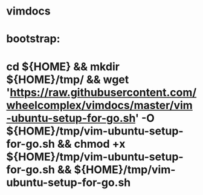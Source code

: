 # vimdocs
# bootstrap:
# cd ${HOME} && mkdir ${HOME}/tmp/ && wget 'https://raw.githubusercontent.com/wheelcomplex/vimdocs/master/vim-ubuntu-setup-for-go.sh' -O ${HOME}/tmp/vim-ubuntu-setup-for-go.sh && chmod +x ${HOME}/tmp/vim-ubuntu-setup-for-go.sh && ${HOME}/tmp/vim-ubuntu-setup-for-go.sh
#

